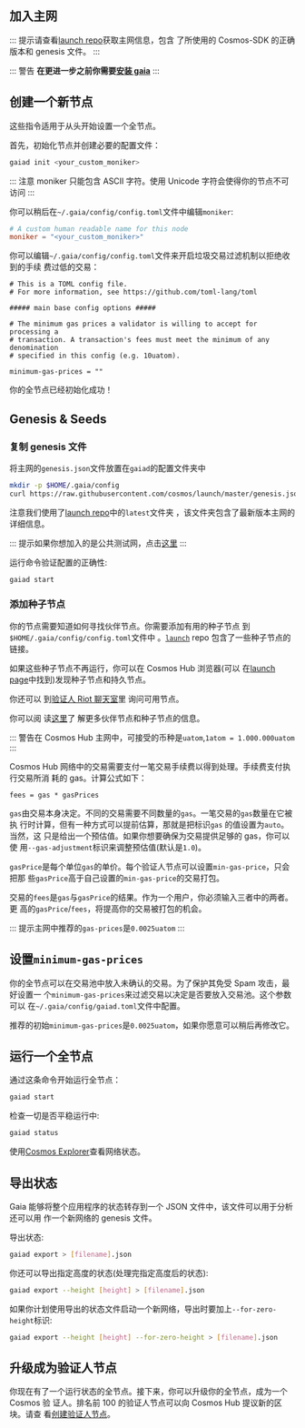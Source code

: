 <!-- markdown-link-check-disable -->

## 加入主网

::: 提示请查看[launch repo](https://github.com/cosmos/launch)获取主网信息，包含
了所使用的 Cosmos-SDK 的正确版本和 genesis 文件。 :::

::: 警告 **在更进一步之前你需要[安装 gaia](./installation.md)** :::

## 创建一个新节点

这些指令适用于从头开始设置一个全节点。

首先，初始化节点并创建必要的配置文件：

```bash
gaiad init <your_custom_moniker>
```

::: 注意 moniker 只能包含 ASCII 字符。使用 Unicode 字符会使得你的节点不可访问
:::

你可以稍后在`~/.gaia/config/config.toml`文件中编辑`moniker`:

```toml
# A custom human readable name for this node
moniker = "<your_custom_moniker>"
```

你可以编辑`~/.gaia/config/config.toml`文件来开启垃圾交易过滤机制以拒绝收到的手续
费过低的交易：

    # This is a TOML config file.
    # For more information, see https://github.com/toml-lang/toml

    ##### main base config options #####

    # The minimum gas prices a validator is willing to accept for processing a
    # transaction. A transaction's fees must meet the minimum of any denomination
    # specified in this config (e.g. 10uatom).

    minimum-gas-prices = ""

你的全节点已经初始化成功！

## Genesis & Seeds

### 复制 genesis 文件

将主网的`genesis.json`文件放置在`gaiad`的配置文件夹中

```bash
mkdir -p $HOME/.gaia/config
curl https://raw.githubusercontent.com/cosmos/launch/master/genesis.json > $HOME/.gaia/config/genesis.json
```

注意我们使用了[launch repo](https://github.com/cosmos/launch)中的`latest`文件夹
，该文件夹包含了最新版本主网的详细信息。

::: 提示如果你想加入的是公共测试网，点击[这里](./join-testnet.md) :::

运行命令验证配置的正确性:

```bash
gaiad start
```

### 添加种子节点

你的节点需要知道如何寻找伙伴节点。你需要添加有用的种子节点
到`$HOME/.gaia/config/config.toml`文件中
。[`launch`](https://github.com/cosmos/launch) repo 包含了一些种子节点的链接。

如果这些种子节点不再运行，你可以在 Cosmos Hub 浏览器(可以
在[launch page](https://cosmos.network/launch)中找到)发现种子节点和持久节点。

你还可以
到[验证人 Riot 聊天室](https://riot.im/app/#/room/#cosmos-validators:matrix.org)里
询问可用节点。

你可以阅
读[这里](https://github.com/tendermint/tendermint/blob/develop/docs/tendermint-core/using-tendermint.md#peers)了
解更多伙伴节点和种子节点的信息。

::: 警告在 Cosmos Hub 主网中，可接受的币种是`uatom`,`1atom = 1.000.000uatom` :::

Cosmos Hub 网络中的交易需要支付一笔交易手续费以得到处理。手续费支付执行交易所消
耗的 gas。计算公式如下：

    fees = gas * gasPrices

`gas`由交易本身决定。不同的交易需要不同数量的`gas`。一笔交易的`gas`数量在它被执
行时计算，但有一种方式可以提前估算，那就是把标识`gas` 的值设置为`auto`。当然，这
只是给出一个预估值。如果你想要确保为交易提供足够的 gas，你可以使
用`--gas-adjustment`标识来调整预估值(默认是`1.0`)。

`gasPrice`是每个单位`gas`的单价。每个验证人节点可以设置`min-gas-price`，只会把那
些`gasPrice`高于自己设置的`min-gas-price`的交易打包。

交易的`fees`是`gas`与`gasPrice`的结果。作为一个用户，你必须输入三者中的两者。更
高的`gasPrice`/`fees`，将提高你的交易被打包的机会。

::: 提示主网中推荐的`gas-prices`是`0.0025uatom` :::

## 设置`minimum-gas-prices`

你的全节点可以在交易池中放入未确认的交易。为了保护其免受 Spam 攻击，最好设置一
个`minimum-gas-prices`来过滤交易以决定是否要放入交易池。这个参数可以
在`~/.gaia/config/gaiad.toml`文件中配置。

推荐的初始`minimum-gas-prices`是`0.0025uatom`，如果你愿意可以稍后再修改它。

## 运行一个全节点

通过这条命令开始运行全节点：

```bash
gaiad start
```

检查一切是否平稳运行中:

```bash
gaiad status
```

使用[Cosmos Explorer](https://cosmos.network/launch)查看网络状态。

## 导出状态

Gaia 能够将整个应用程序的状态转存到一个 JSON 文件中，该文件可以用于分析还可以用
作一个新网络的 genesis 文件。

导出状态:

```bash
gaiad export > [filename].json
```

你还可以导出指定高度的状态(处理完指定高度后的状态):

```bash
gaiad export --height [height] > [filename].json
```

如果你计划使用导出的状态文件启动一个新网络，导出时要加上`--for-zero-height`标识:

```bash
gaiad export --height [height] --for-zero-height > [filename].json
```

## 升级成为验证人节点

你现在有了一个运行状态的全节点。接下来，你可以升级你的全节点，成为一个 Cosmos 验
证人。排名前 100 的验证人节点可以向 Cosmos Hub 提议新的区块。请查
看[创建验证人节点](./validators/validator-setup.md)。

<!-- markdown-link-check-enable -->
